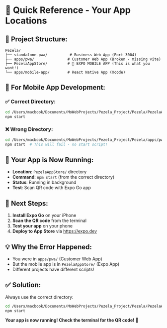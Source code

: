 # 🚀 Quick Reference - Your App Locations

## 📁 **Project Structure:**

```
Pezela/
├── standalone-pwa/          # Business Web App (Port 3004)
├── apps/pwa/               # Customer Web App (Broken - missing vite)
├── PezelaAppStore/         # 🎯 EXPO MOBILE APP (This is what you want!)
└── apps/mobile-app/        # React Native App (Xcode)
```

## 🎯 **For Mobile App Development:**

### **✅ Correct Directory:**
```bash
cd /Users/macbook/Documents/MoWebProjects/Pezela_Project/Pezela/PezelaAppStore
npm start
```

### **❌ Wrong Directory:**
```bash
cd /Users/macbook/Documents/MoWebProjects/Pezela_Project/Pezela/apps/pwa
npm start  # This will fail - no start script!
```

## 📱 **Your App is Now Running:**

- **Location**: `PezelaAppStore/` directory
- **Command**: `npm start` (from the correct directory)
- **Status**: Running in background
- **Test**: Scan QR code with Expo Go app

## 🚀 **Next Steps:**

1. **Install Expo Go** on your iPhone
2. **Scan the QR code** from the terminal
3. **Test your app** on your phone
4. **Deploy to App Store** via https://expo.dev

## 💡 **Why the Error Happened:**

- You were in `apps/pwa/` (Customer Web App)
- But the mobile app is in `PezelaAppStore/` (Expo App)
- Different projects have different scripts!

## ✅ **Solution:**

Always use the correct directory:
```bash
cd /Users/macbook/Documents/MoWebProjects/Pezela_Project/Pezela/PezelaAppStore
npm start
```

**Your app is now running! Check the terminal for the QR code!** 🎉
